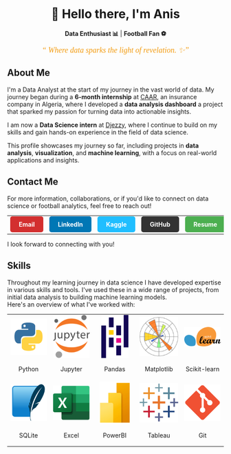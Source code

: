 <center>
  <h1>👋 Hello there, I'm Anis</h1>
</center>

<p align="center">
  <b>Data Enthusiast 📊</b> | <b>Football Fan ⚽</b>
</p>

<p align="center">
  <span style="font-size: 18px; font-style: italic; font-family: 'Georgia, serif'; color: #f39c12;">
  <q> Where data sparks the light of revelation. ✨</q>
  </span>
</p>

<h2>About Me</h2>
<p align="left">
I'm a Data Analyst at the start of my journey in the vast world of data. My journey began during a <b>6-month internship</b> at <a href='https://caar.dz/'>CAAR</a>, an insurance company in Algeria, where I developed a <b>data analysis dashboard</b> a project that sparked my passion for turning data into actionable insights.

I am now a <b>Data Science intern</b> at <a href='https://www.djezzy.dz/'>Djezzy</a>, where I continue to build on my skills and gain hands-on experience in the field of data science.
</p>
<p>
This profile showcases my journey so far, including projects in <b>data analysis</b>, <b>visualization</b>, and <b>machine learning</b>, with a focus on real-world applications and insights.</p>

<h2>Contact Me</h2>
<p>For more information, collaborations, or if you'd like to connect on data science or football analytics, feel free to reach out!</p>

<table border="0" style="width: 100%; text-align: center;" align="center">
  <tr>
    <td style="width: 20%;" align="center"><a href="mailto:guechtoulianiss7@gmail.com" style="display: inline-block; padding: 10px 20px; background-color: #D32F2F; color: white; text-decoration: none; border-radius: 5px;"><b>Email</b></a></td>
    <td style="width: 20%;" align="center"><a href="https://www.linkedin.com/in/anis-guechtouli/" style="display: inline-block; padding: 10px 20px; background-color: #0077B5; color: white; text-decoration: none; border-radius: 5px;"><b>LinkedIn</b></a></td>
    <td style="width: 20%;" align="center"><a href="https://www.kaggle.com/anisguechtouli" style="display: inline-block; padding: 10px 20px; background-color: #20beff; color: White; text-decoration: none; border-radius: 5px;"><b>Kaggle</b></a></td>
    <td style="width: 20%;" align="center"><a href="https://github.com/GuechtouliAnis" style="display: inline-block; padding: 10px 20px; background-color: #333; color: white; text-decoration: none; border-radius: 5px;"><b>GitHub</b></a></td>
    <td style="width: 20%;" align="center"><a href="files/Anis-Guechtouli-EN.pdf" style="display: inline-block; padding: 10px 20px; background-color: #4CAF50; color: white; text-decoration: none; border-radius: 5px;"><b>Resume</b></a></td>
  </tr>
</table>

<p>I look forward to connecting with you!</p>

<h2>Skills</h2>
<p>Throughout my learning journey in data science I have developed expertise in various skills and tools. I've used these in a wide range of projects, from initial data analysis to building machine learning models.
<br/>Here's an overview of what I've worked with:</p>
<table style="width: 100%; text-align: center;" align="center">
  <tr>
    <td><img src="imgs/python.png" style="width: 100px; height: 100px; object-fit: contain; margin: 0 auto;"><p align="center">Python</p></td>
    <td><img src="imgs/jupyter.png" style="width: 100px; height: 100px; object-fit: contain; margin: 0 auto;"><p align="center">Jupyter</p></td>
    <td><img src="imgs/pandas.png" style="width: 100px; height: 100px; object-fit: contain; margin: 0 auto;"><p align="center">Pandas</p></td>
    <td><img src="imgs/matplotlib.png" style="width: 100px; height: 100px; object-fit: contain; margin: 0 auto;"><p align="center">Matplotlib</p></td>
    <td><img src="imgs/sklearn.png" style="width: 100px; height: 100px; object-fit: contain; margin: 0 auto;"><p align="center">Scikit-learn</p></td>
  </tr>
  <tr>
    <td><img src="imgs/sqlite.png" style="width: 100px; height: 100px; object-fit: contain; margin: 0 auto;"><p align="center">SQLite</p></td>
    <td><img src="imgs/Excel.png" style="width: 100px; height: 100px; object-fit: contain; margin: 0 auto;"><p align="center">Excel</p></td>
    <td><img src="imgs/powerbi.png" style="width: 100px; height: 100px; object-fit: contain; margin: 0 auto;"><p align="center">PowerBI</p></td>
    <td><img src="imgs/tableau.png" style="width: 100px; height: 100px; object-fit: contain; margin: 0 auto;"><p align="center">Tableau</p></td>
    <td><img src="imgs/Git.png" style="width: 100px; height: 100px; object-fit: contain; margin: 0 auto;"><p align="center">Git</p></td>
  </tr>
</table>
